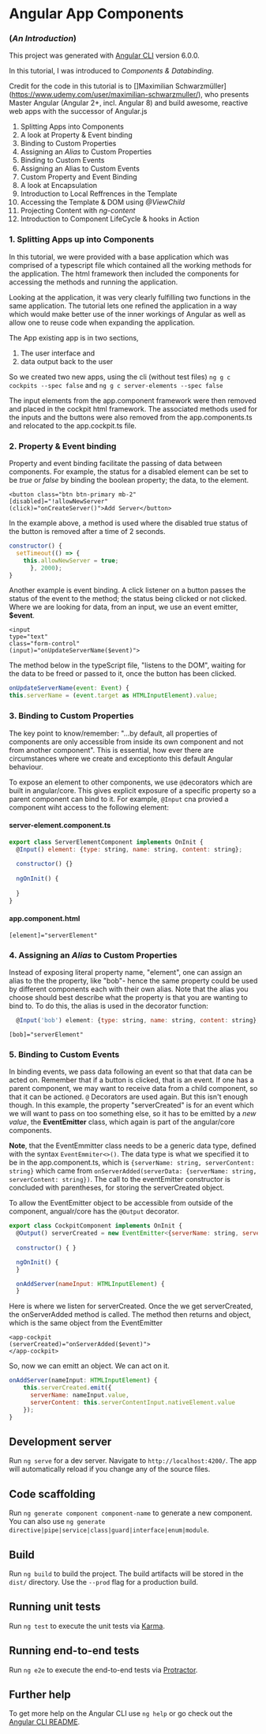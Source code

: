 # Angular App Components
### (_An Introduction_)

This project was generated with [Angular CLI](https://github.com/angular/angular-cli) version 6.0.0.

In this tutorial, I was introduced to *Components & Databinding*.

Credit for the code in this tutorial is to []Maximilian Schwarzmüller](https://www.udemy.com/user/maximilian-schwarzmuller/), who presents Master Angular (Angular 2+, incl. Angular 8) and build awesome, reactive web apps with the successor of Angular.js

1. Splitting Apps into Components
2. A look at Property & Event binding
3. Binding to Custom Properties
4. Assigning an _Alias_ to Custom Properties
5. Binding to Custom Events
6. Assigning an Alias to Custom Events
7. Custom Property and Event Binding
8. A look at Encapsulation
9. Introduction to Local Reffrences in the Template
10. Accessing the Template & DOM using _@ViewChild_
11. Projecting Content with _ng-content_
12. Introduction to Component LifeCycle & hooks in Action

### 1. Splitting Apps up into Components

In this tutorial, we were provided with a base application which was comprised of a typescript file which contained all the working methods for the application.  The html framework then included the components for accessing the methods and running the application.  

Looking at the application, it was very clearly fulfilling two functions in the same application.  The tutorial lets one refined the application in a way which would make better use of the inner workings of Angular as well as allow one to reuse code when expanding the application.

The App existing app is in two sections,

  1.  The user interface and
  2.  data output back to the user

So we created two new apps, using the cli (without test files)
`ng g c cockpits --spec false` and 
`ng g c server-elements --spec false`

The input elements from the app.component framework were then removed and placed in the cockpit html framework.  The associated methods used for the inputs and the buttons were also removed from the app.components.ts and relocated to the app.cockpit.ts file.

### 2. Property & Event binding

Property and event binding facilitate the passing of data between components. For example, the status for a disabled element can be set to be _true_ or _false_ by binding the boolean property; the data, to the element.  

    <button class="btn btn-primary mb-2"
    [disabled]="!allowNewServer"
    (click)="onCreateServer()">Add Server</button>

In the example above, a method is used where the disabled true status of the button is removed after a time of 2 seconds.

```javascript
constructor() {
  setTimeout(() => {
    this.allowNewServer = true;
      }, 2000);
}
```

Another example is event binding.  A click listener on a button passes the status of the event to the method; the status being clicked or not clicked.  Where we are looking for data, from an input, we use an event emitter, **$event**.

    <input
    type="text"
    class="form-control"
    (input)="onUpdateServerName($event)">
    
The method below in the typeScript file, "listens to the DOM", waiting for the data to be freed or passed to it, once the button has been clicked.

```javascript
onUpdateServerName(event: Event) {
this.serverName = (event.target as HTMLInputElement).value;

```

### 3. Binding to Custom Properties

The key point to know/remember: "...by default, all properties of components are only accessible from inside its own component and not from another component".  This is essential, how ever there are circumstances where we create and exceptionto this default Angular behaviour.

To expose an element to other components, we use `@`decorators which  are built in angular/core.  This gives explicit exposure of a specific property so a parent component can bind to it.  For example, `@Input` cna provied a component wiht access to the following element:

#### server-element.component.ts

```javascript
export class ServerElementComponent implements OnInit {
  @Input() element: {type: string, name: string, content: string};
  
  constructor() {}
  
  ngOnInit() {
  
  }
}
```
#### app.component.html

    [element]="serverElement"

### 4. Assigning an _Alias_ to Custom Properties

Instead of exposing literal property name, "element", one can assign an alias to the the property, like "bob"- hence the same property could be used by different components each with their own alias.  Note that the alias you choose should best describe what the property is that you are wanting to bind to.  To do this, the alias is used in the decorator function: 

```javascript
  @Input('bob') element: {type: string, name: string, content: string};

```
    [bob]="serverElement"
    
### 5. Binding to Custom Events

In binding events, we pass data following an event so that that data can be acted on.  Remember that if a button is clicked, that is an event. If one has a parent component, we may want to receive data from a child component, so that it can be actioned.  `@` Decorators are used again.  But this isn't enough though.  In this example, the property "serverCreated" is for an event which we will want to pass on too something else, so it has to be emitted by a _new value_, the **EventEmitter** class, which again is part of the angular/core components.

**Note**, that the EventEmmitter class needs to be a generic data type,  defined with the syntax `EventEmmiter<>()`. The data type is what we specified it to be in the app.component.ts, which is `{serverName: string, serverContent: string}` which came from `onServerAdded(serverData: {serverName: string, serverContent: string})`. The call to the eventEmitter constructor is concluded with parentheses, for storing the serverCreated object.

To allow the EventEmitter object to be accessible from outside of the component, angualr/core has the `@Output` decorator.


```javascript
export class CockpitComponent implements OnInit {
  @Output() serverCreated = new EventEmitter<{serverName: string, serverContent: string}>();
  
  constructor() { }

  ngOnInit() {
  }

  onAddServer(nameInput: HTMLInputElement) {
  }

```

Here is where we listen for serverCreated.  Once the we get serverCreated, the onServerAdded method is called. The method then returns and object, which is the same object from the EventEmitter

    <app-cockpit 
    (serverCreated)="onServerAdded($event)">
    </app-cockpit>
  
So, now we can emitt an object.  We can act on it.

```javascript
onAddServer(nameInput: HTMLInputElement) {
    this.serverCreated.emit({
      serverName: nameInput.value,
      serverContent: this.serverContentInput.nativeElement.value
    });
}
```


## Development server

Run `ng serve` for a dev server. Navigate to `http://localhost:4200/`. The app will automatically reload if you change any of the source files.

## Code scaffolding

Run `ng generate component component-name` to generate a new component. You can also use `ng generate directive|pipe|service|class|guard|interface|enum|module`.

## Build

Run `ng build` to build the project. The build artifacts will be stored in the `dist/` directory. Use the `--prod` flag for a production build.

## Running unit tests

Run `ng test` to execute the unit tests via [Karma](https://karma-runner.github.io).

## Running end-to-end tests

Run `ng e2e` to execute the end-to-end tests via [Protractor](http://www.protractortest.org/).

## Further help

To get more help on the Angular CLI use `ng help` or go check out the [Angular CLI README](https://github.com/angular/angular-cli/blob/master/README.md).
